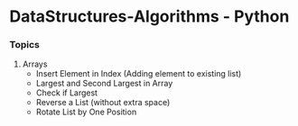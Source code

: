 # DataStructures-Algorithms - Python

### Topics

1. Arrays
    - Insert Element in Index (Adding element to existing list)
    - Largest and Second Largest in Array
    - Check if Largest
    - Reverse a List (without extra space)
    - Rotate List by One Position
 


